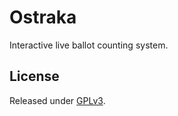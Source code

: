 Ostraka
=======

Interactive live ballot counting system.

License
-------
Released under [GPLv3](LICENSE.md).
